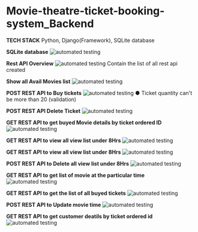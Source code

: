 ﻿# Movie-theatre-ticket-booking-system_Backend
 
 **TECH STACK**
 Python, Django(Framework), SQLite database
 
 **SQLite database**
 ![automated testing](sql.png)
 
 **Rest API Overview**
 ![automated testing](apioverview.png)
 Contain the list of all rest api created
 
 **Show all Avail Movies list**
![automated testing](availmovieslist.png)

**POST REST API to Buy tickets**
![automated testing](buytickets.png)
● Ticket quantity can't be more than 20 (validation)

**POST REST API Delete Ticket**
![automated testing](moviedeletebymovieid.png)

**GET REST API to get buyed Movie details by ticket ordered ID**
![automated testing](moviedetailbymovieid.png)

**GET REST API to view all view list under 8Hrs**
![automated testing](movielistunderhrs.png)

**GET REST API to view all view list under 8Hrs**
![automated testing](movielistunderhrs.png)

**POST REST API to Delete all view list under 8Hrs**
![automated testing](movielistdeleteunder8Hrs.png)

**GET REST API to  get list of movie at the particular time**
![automated testing](movielistwithparticulartime.png)

**GET REST API to get the list of all buyed tickets**
![automated testing](ticketorderdlist.png)

**POST REST API to Update movie time**
![automated testing](updatemoviedetails.png)

**GET REST API to get customer deatils by ticket ordered id**
![automated testing](userdetailsbyticketid.png)
